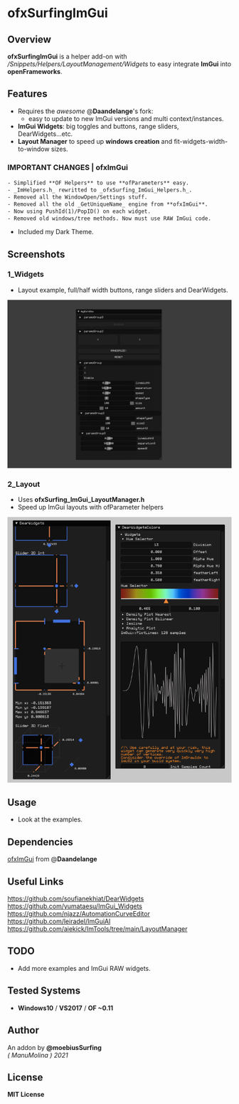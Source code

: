 ofxSurfingImGui
=============================

## Overview
**ofxSurfingImGui** is a helper add-on with _/Snippets/Helpers/LayoutManagement/Widgets_ to easy integrate **ImGui** into **openFrameworks**.

## Features 
* Requires the _awesome_ @**Daandelange**'s fork: 
	- easy to update to new ImGui versions and multi context/instances.
* **ImGui Widgets**: big toggles and buttons, range sliders, DearWidgets...etc.
* **Layout Manager** to speed up **windows creation** and fit-widgets-width-to-window sizes.

### IMPORTANT CHANGES | ofxImGui
	- Simplified **OF Helpers** to use **ofParameters** easy. 
	- _ImHelpers.h_ rewritted to _ofxSurfing_ImGui_Helpers.h_. 
	- Removed all the WindowOpen/Settings stuff.
	- Removed all the old _GetUniqueName_ engine from **ofxImGui**. 
	- Now using PushId(1)/PopID() on each widget.
	- Removed old windows/tree methods. Now must use RAW ImGui code.
* Included my Dark Theme.

## Screenshots

### 1_Widgets
* Layout example, full/half width buttons, range sliders and DearWidgets.  

![image](/docs/1_Widgets.jpg?raw=true "image")  

### 2_Layout
* Uses **ofxSurfing_ImGui_LayoutManager.h**  
* Speed up ImGui layouts with ofParameter helpers  

![image](/docs/2_Layouts.PNG?raw=true "image")  

## Usage
* Look at the examples.

## Dependencies
[ofxImGui](https://github.com/Daandelange/ofxImGui/tree/ofParameters-Helpers-Test) from @**Daandelange**  

## Useful Links
https://github.com/soufianekhiat/DearWidgets  
https://github.com/yumataesu/ImGui_Widgets  
https://github.com/njazz/AutomationCurveEditor  
https://github.com/leiradel/ImGuiAl  
https://github.com/aiekick/ImTools/tree/main/LayoutManager  

## TODO
* Add more examples and ImGui RAW widgets.

## Tested Systems
- **Windows10** / **VS2017** / **OF ~0.11**

## Author
An addon by **@moebiusSurfing**  
*( ManuMolina ) 2021*  

## License
**MIT License**